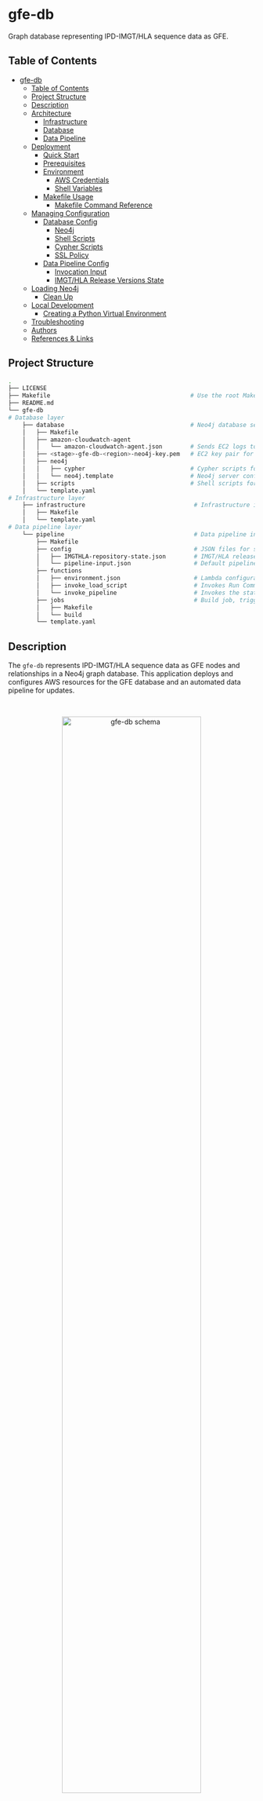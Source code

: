 gfe-db
======

Graph database representing IPD-IMGT/HLA sequence data as GFE.

<!-- Need to update image -->
<!-- ![GFE Schema](img/gfe-schema.png) -->

## Table of Contents
- [gfe-db](#gfe-db)
  - [Table of Contents](#table-of-contents)
  - [Project Structure](#project-structure)
  - [Description](#description)
  - [Architecture](#architecture)
    - [Infrastructure](#infrastructure)
    - [Database](#database)
    - [Data Pipeline](#data-pipeline)
  - [Deployment](#deployment)
    - [Quick Start](#quick-start)
    - [Prerequisites](#prerequisites)
    - [Environment](#environment)
      - [AWS Credentials](#aws-credentials)
      - [Shell Variables](#shell-variables)
    - [Makefile Usage](#makefile-usage)
      - [Makefile Command Reference](#makefile-command-reference)
  - [Managing Configuration](#managing-configuration)
    - [Database Config](#database-config)
      - [Neo4j](#neo4j)
      - [Shell Scripts](#shell-scripts)
      - [Cypher Scripts](#cypher-scripts)
      - [SSL Policy](#ssl-policy)
    - [Data Pipeline Config](#data-pipeline-config)
      - [Invocation Input](#invocation-input)
      - [IMGT/HLA Release Versions State](#imgthla-release-versions-state)
  - [Loading Neo4j](#loading-neo4j)
    - [Clean Up](#clean-up)
  - [Local Development](#local-development)
    - [Creating a Python Virtual Environment](#creating-a-python-virtual-environment)
  - [Troubleshooting](#troubleshooting)
  - [Authors](#authors)
  - [References & Links](#references--links)

## Project Structure
```bash
.
├── LICENSE
├── Makefile                                        # Use the root Makefile to deploy, delete and manage resources and configuration
├── README.md
└── gfe-db
# Database layer
    ├── database                                    # Neo4j database server, configuration and automation
    │   ├── Makefile
    │   ├── amazon-cloudwatch-agent
    │   │   └── amazon-cloudwatch-agent.json        # Sends EC2 logs to CloudWatch Logs for monitoring
    │   ├── <stage>-gfe-db-<region>-neo4j-key.pem   # EC2 key pair for SSH access to Neo4j server
    │   ├── neo4j
    │   │   ├── cypher                              # Cypher scripts for initialization and loading
    │   │   └── neo4j.template                      # Neo4j server configuration file
    │   ├── scripts                                 # Shell scripts for automation, backups and loading
    │   └── template.yaml
# Infrastructure layer
    ├── infrastructure                               # Infrastructure including VPC and subnets, S3 bucket, SSM Parameters and Secrets
    │   ├── Makefile
    │   └── template.yaml
# Data pipeline layer
    └── pipeline                                     # Data pipeline including Batch job, Lambda functions & state machine
        ├── Makefile
        ├── config                                   # JSON files for storing app state
        │   ├── IMGTHLA-repository-state.json        # IMGT/HLA release version state
        │   └── pipeline-input.json                  # Default pipeline input parameters for scheduled invocations
        ├── functions
        │   ├── environment.json                     # Lambda configurations
        │   ├── invoke_load_script                   # Invokes Run Command to download and execute a schell script on EC2
        │   └── invoke_pipeline                      # Invokes the state machine
        ├── jobs                                     # Build job, triggered when a new IMGT/HLA version is released
        │   ├── Makefile
        │   └── build
        └── template.yaml
```

## Description
The `gfe-db` represents IPD-IMGT/HLA sequence data as GFE nodes and relationships in a Neo4j graph database. This application deploys and configures AWS resources for the GFE database and an automated data pipeline for updates.

<br>
<p align="center">
  <img src="docs/img/schema-light-v220218.png" alt="gfe-db schema" height="75%" width="75%">
</p>

## Architecture
<br>
<p align="center">
  <img src="docs/img/gfe-db-arch-v220417.png" alt="gfe-db architecture diagram">
</p>

gfe-db architecture is organized by 3 layers:
1) Infrastructure 
2) Database 
3) Data pipeline
 
This allows deployments to be decoupled using Makefiles. Common configuration parameters are shared between resources using environment variables, JSON files, AWS SSM Paramter Store and Secrets Manager.

### Infrastructure
The infrastructure layer deploys a VPC, public subnet, S3 bucket, Elastic IP and common SSM parameters and secrets for the other services to use.

### Database
The database layer deploys an EC2 instance running the Neo4j Community Edition AMI (Ubuntu 18.04) into a public subnet. During initialization, Cypher queries are run to create constraints and indexes, which help speed up loading and ensure data integrity. Neo4j is ready to be accessed through a browser once the instance has booted sucessfully.

### Data Pipeline
The data pipeline layer automates integration of newly released IMGT/HLA data into Neo4j using a scheduled Lambda which watches the source data repository and invokes the build and load processes when it detects a new IMGT/HLA version. The pipeline consists of a Step Functions state machine which orchestrates two basic processes: build and load. The build process employs a Batch job which produces an intermediate set of CSV files. The load process leverages SSM Run Command to copy the CSV files to the Neo4j server and execute Cypher statements directly on the server (server-side loading). When loading the full dataset of 35,000+ alleles, the build step will generally take around 15 minutes, however the load step can take an hour or more.

## Deployment
Follow the steps to build and deploy the application to AWS.

### Quick Start
This list outlines the basic steps for deployment. For more details please see the following sections.
1. [Install prerequisites](#Prerequisites)
2. [Set environment variables](#environment-variables)
3. Check the config JSONs (parameters and state) and edit the values as desired
4. Run `make deploy` to deploy the stacks to AWS
5. Run `make database.load release=<version>` to load the Neo4j
6. Run `make get.neo4j` to get the URL for the Neo4j browser

### Prerequisites
Please refer to the respective documentation for specific installation instructions.
* GNU Make 3.81
* coreutils (optional)
* AWS CLI
* SAM CLI
* Docker
* jq

### Environment

####  AWS Credentials
Valid AWS credentials must be available to AWS CLI and SAM CLI. The easiest way to do this is with the following steps.
1. Run `aws configure` and follow the prompts, or copy/paste them into `~/.aws/credentials` 
2. Export the `AWS_PROFILE` variable for the chosen profile to the shell environment.
```bash
export AWS_PROFILE=default
```

For more information visit the documentation page:
[Configuration and credential file settings](https://docs.aws.amazon.com/cli/latest/userguide/cli-configure-files.html)

#### Shell Variables
These variables must be present in the shell environment before running Make. The best way to set these variables is with a `.env` file following these steps.
1. Create a `.env` file in the project root and add the values.
```bash
STAGE=<dev or prod>
APP_NAME=gfe-db
REGION=<AWS region>
NEO4J_USERNAME=<secret>
NEO4J_PASSWORD=<secret>
GITHUB_PERSONAL_ACCESS_TOKEN=<secret>
HOST_DOMAIN=<fqdn>
ADMIN_EMAIL=<email>
```

2. Source the variables to the environment.
```bash
# Export .env file variables
set -a && source .env && set +a

# Check that the variables were set
env
```
*Important:* *Always use a `.env` file or AWS SSM Parameter Store or Secrets Manager for sensitive variables like credentials and API keys. Never hard-code them, including when developing. AWS will quarantine an account if any credentials get accidentally exposed and this will cause problems. Make sure to update `.gitignore` to avoid pushing sensitive data to public repositories.

### Makefile Usage
Once an AWS profile is configured and environment variables are exported, the application can be deployed using `make`.
```bash
make deploy
```
It is also possible to deploy or update individual services.
```bash
# Deploy/update only the infrastructure service
make deploy.infrastructure

# Deploy/update only the database service
make deploy.database

# Deploy/update only the pipeline service
make deploy.pipeline
```
*Note:* It is recommended to only deploy from the project root. This is because common parameters are passed from the root Makefile to nested Makefiles. If a stack has not been changed, the deployment script will continue until it reaches a stack with changes and deploy that.

#### Makefile Command Reference
To see a list of possible commands using Make, run `make` on the command line.
```bash
# Deploy all CloudFormation based services
make deploy

# Deploy config files and scripts to S3
make deploy.config

# Run the StepFunctions State Machine to load Neo4j
make database.load releases=<version> align=<boolean> kir=<boolean> limit=<int>

# Download CSV data from S3
make get.data

# Download logs from EC2
make get.logs

# Display the Neo4j Browser endpoint URL
make get.neo4j

# Delete all CloudFormation based services and data
make delete
```

<!-- ## Local Development

### Prerequisites
These dependencies are needed to run any of the scripts locally.
* Python 3.8
* Docker -->

<!-- 
### Lambda Trigger
1. Create a `.env` file in the `./gfe-db/pipeline/functions//trigger` directory and add the GitHub Personal Access Token so that Lambda can access the GitHub API.
```bash
GITHUB_PERSONAL_ACCESS_TOKEN=<personal access token>
```
For instructions on how to create a token, please see [Creating a personal access token
](https://docs.github.com/en/authentication/keeping-your-account-and-data-secure/creating-a-personal-access-token). -->

## Managing Configuration
Configuring is managed using JSON files, SSM Parameter Store, Secrets Manager, and shell variables. To deploy changes in these files, run the command.
```bash
make deploy.config
```

### Database Config

#### Neo4j
Custom configuration settings for Neo4j are contained in `neo4j.template`. This file is copied into `/etc/neo4j` during boot or manually. When Neo4j is restarted it will use the settings in `neo4j.template` to overwrite `neo4j.conf`. More information can be found in the documentation here: [Neo4j Cloud Virtual Machines] (https://neo4j.com/developer/neo4j-cloud-vms/)

#### Shell Scripts
Bash scripts are used for automating Neo4j configuration, loading and backup. These are stored in S3 and run using SSM Run Command. These are found in `gfe-db/gfe-db/database/scripts/`.

#### Cypher Scripts
Cypher scripts manage node constraints & indexes and load the data. These are found in `gfe-db/gfe-db/database/neo4j/cypher/`.

#### SSL Policy
- Port 80 HTTP must be open on security group

### Data Pipeline Config

#### Invocation Input
Base input parameters (excluding the `releases` value) are passed to the Step Functions State Machine and determine it's behavior during build. The `releases` value is appended at runtime by the trigger Lambda when it finds a new release in the source repository. The `pipeline-input.json` is stored in S3 and contains the default configuration used for automated updates.
```json
// pipeline-input.json
{
  "align": "False",
  "kir": "False",
  "mem_profile": "False",
  "limit": ""
}

```
| Variable       | Example Value                    | Type             | Description                                                                                                               |
|----------------|----------------------------------|------------------|---------------------------------------------------------------------------------------------------------------------------|
| LIMIT          | 100                              | string           | Number of alleles to build. Leave blank ("") to build all alleles.                                                        |
| ALIGN          | False                            | string           | Include or exclude alignments in the build                                                                                |
| KIR            | False                            | string           | Include or exclude KIR data alignments in the build                                                                        |
| MEM_PROFILE    | False                            | string           | Enable memory profiling (for catching memory leaks during build)                                                          |

The data pipeline can also be invoked from the command line:
```bash
make database.load releases=<version> align=<boolean> kir=<boolean> limit=<int>
```

#### IMGT/HLA Release Versions State
The application's state tracks which releases have been processed and added to the database. This file tracks the releases which have already been processed. If the `gfe-db-invoke-pipeline` function detects a valid release branch in the source data repository that is not in the `releases` array, it will start the pipeline for this release. Once the update is finished, the processed release is appended to the array.
```json
// IMGTHLA-repository-state.json
{
  "timestamp": "2021-12-09 02:36:59",
  "repository_url": "https://github.com/ANHIG/IMGTHLA",
  "releases": [
    "3100",
    ...,
    "3470"
  ]
}
```

| Variable       | Example Value                    | Type             | Description                                                                                                               |
|----------------|----------------------------------|------------------|---------------------------------------------------------------------------------------------------------------------------|
| repository_url | https://github.com/ANHIG/IMGTHLA | string           | The repository the trigger is watching                                                                                    |
| releases       | ["3100", ..., "3470"]            | array of strings | List of available releases. Any release added to the repository that is not in this list will trigger the pipeline build. |

## Loading Neo4j
For each invocation the data pipeline will download raw data from [ANHIG/IMGTHLA](https://github.com/ANHIG/IMGTHLA) GitHub repository, build a set of intermediate CSV files and load these into Neo4j via S3. To invoke the pipeline, run the following command.
```bash
make database.load releases="<version>"

# Example for single version
make database.load releases="3470"

# Example for multiple versions
make database.load releases="3450,3460,3470"

# Example with limit
make database.load releases="3470" limit="1000"

# Example with all arguments included
make database.load releases="3470" limit="" align="False" kir="False"
```

These commands build an event payload to send to the `invoke-gfe-db-pipeline` Lambda.
```json
// Test payload example
{
  "align": "False",
  "kir": "False",
  "mem_profile": "False",
  "limit": "",
  "releases": 3470
}
```

The Lambda function returns the following object which can be viewed in CloudWatch Logs.
```json
// invoke-gfe-db-pipeline Lambda function response
{
  "status": 200,
  "message": "Pipeline triggered",
  "input": [
    {
      "ALIGN": "False",
      "KIR": "False",
      "MEM_PROFILE": "False",
      "LIMIT": "",
      "RELEASES": "3470"
    },
    ...
  ]
}
```

### Clean Up
To tear down resources run the command. You will need to manually delete the data in the S3 bucket first.
```bash
make delete
```
Use the following commands to tear down individual services.
```bash
# Delete only the infrastructure service. Note that S3 data must be deleted manually or this will fail.
make delete.infrastructure

# Delete only the database service
make delete.database

# Delete only the pipeline service
make delete.pipeline
```

## Local Development

### Creating a Python Virtual Environment
When developing locally, you will need to create an individual virtual environment to run scripts in the `jobs` or `functions` directories, since they require different dependencies.
```bash
cd <specific job or function directory>
python3 -m venv .venv
source .venv/bin/activate
pip install -U pip
pip install -r requirements.txt
```

To use the virtual environment inside a Jupyter Notebook, first activate the virtual environment, then create a kernel for it.
```bash
# Install ipykernal
pip install ipykernel python-dotenv

# Add the kernel
python3 -m ipykernel install --user --name=<environment name>

# Remove the kernel
jupyter kernelspec uninstall <environment name>
```

<!-- ### Docker
Build the Docker image as defined in the Dockerfile.
```bash
cd <directory>
docker build --tag gfe-db .
```
Run the container to start Docker. Specify volumes, ports, or environment variables if necessary.
```
# Run Neo4j Docker
docker run -d --name gfe-db \
  -v "$(pwd)"/../data/csv/:/var/lib/neo4j/import \
  -v "$(pwd)"/../neo4j/plugins:/var/lib/neo4j/plugins \
  -v "$(pwd)"/../neo4j/logs:/var/lib/neo4j/logs \
  -p 7474:7474 -p 7473:7473 \
  -p 7687:7687 gfe-db
```
Access the container logs during startup to check the status of Neo4j.
```bash
docker logs -f gfe-db
```
Stop and restart as needed.
```bash
# Stop container
docker stop gfe-db

# Start container
docker start gfe-db

# Access the container's shell
docker exec -it <container> bash
``` -->

<!-- ### Build GFE dataset
Run the command to build the container for the build service.
```
# Build and run Docker locally
cd build
docker build --tag gfe-db-build-service .
```
Run the command to start the build. (Requires an S3 bucket)
```
docker run \
  --rm \
  -v "$(pwd)"/../data:/opt/data \
  -v "$(pwd)"/logs:/opt/app/logs \
  -e GFE_BUCKET='<S3 bucket name>' \
  -e RELEASES='3440' \
  -e ALIGN='False' \
  -e KIR='False' \
  -e MEM_PROFILE='True' \
  -e LIMIT='100' \
  --name gfe-db-build-service \
  gfe-db-build-service:latest
``` 
```
# Load from Docker locally
cd load
docker build -t gfe-db-load-service .
docker run gfe-db-load-service:latest
```

### Load the dataset into Neo4j
Once the container is running, the Neo4j server is up, and the dataset has been created, run the command to load it into Neo4j.
```
bash bin/load_db.sh
``` -->

<!-- ### Running the GFE database in Neo4j 4.2 using Docker
This README outlines the steps for building and running a development version of `gfe-db` in a local Docker container. Docker will deploy an instance of Neo4j 4.2 including the [APOC](https://neo4j.com/labs/apoc/4.1/) and [Graph Data Science](https://neo4j.com/docs/graph-data-science/current/) plugins. GFE data is stored in the `data/csv/` directory which is mounted as an external volume within the container when run. This keeps the data outside the container so that it can be updated easily. -->



<!-- ### `1.0-load-gfe-db`
Python notebook for developing the load service using the Neo4j HTTP API, Requests and Boto3 libraries.

### `1.0-refactor-gfedb_utils`
Development notebook for refactoring `gfe-db` and the `build/src/build_gfedb.py` module used for building the CSV datasets. -->

<!-- ## Running Tests -->

<!-- ## Configuring Neo4j in Dockerfile
Configuration settings for Neo4j are passed through environment variables in the Dockerfile.

### Username & Password
The username and password is set as follows:
```Dockerfile
# Dockerfile
ENV NEO4J_AUTH=neo4j/gfedb
```

### Memory Management
Optimal memory for Neo4j depends on available RAM. Loading and querying a larger dataset will require more memory allocated. Make sure that the Docker daemon is configured to handle whatever values are given here. For more information on memory management in Neo4j, see the [Neo4j Operations Manual](https://neo4j.com/docs/operations-manual/current/performance/memory-configuration/).
```Dockerfile
# Dockerfile; Rebuild the image after updating these
ENV NEO4J_dbms_memory_heap_initial__size=2G
ENV NEO4J_dbms_memory_heap_max__size=2G
``` -->

<!-- ## Deployment
`gfe-db` is deployed using Docker to an EC2 instance. Automated builds and loading of `gfe-db` on AWS is orchestrated using AWS Batch and StepFunctions. The infrastructure is defined using CloudFormation templates.

1. Make sure to update your AWS credentials in `~/.aws/credentials`.
2. Deploy the CloudFormation stacks and set the default region to `us-east-1` (there are issues with S3 pre-signed URLs in the other regions).
   ```bash
   cd gfe-db
   bash deploy.sh
   ```
3. In the AWS ECR console, follow the instructions in each ECR repo to build, tag and push the images to that repo.
4. In the Neo4j browser, run the `load/cypher/create_index.cyp` script.
5. Trigger an update using StepFunctions by starting an execution with the following input:
   ```json
   {
     "params": {
       "environment": {
         "RELEASES": "3450",
         "ALIGN": "False",
         "KIR": "False",
         "MEM_PROFILE": "False",
         "LIMIT": ""
       }
     }
   }
   ```
  Update the parameters to whatever is desired. Leaving `LIMIT` blank will build the entire GFE dataset (~30,000 alleles).
6. Get the `Neo4jDatabaseEndpoint` parameter from the `database-stack.yml` and load it in the browser on port 7474:
   ```bash
   # Example
   18.215.230.187:7474
   ```
   The graph should be loaded once the StepFunctions completes.


## Clean Up
To delete a stack and it's resources, use the CloudFormation console or run the command. S3 buckets and ECR repositories must be empty before they can be deleted.
```bash
aws cloudformation wait stack-delete-complete --stack-name <stack name>
``` -->

<!-- ### Local Clean-up
Delete the Docker container.
```bash
docker stop gfe
docker rm gfe
```
Delete the Docker image.
```bash
# List the images and get the IMAGE IDs for gfe-db and neo4j
docker image ls

# Remove the images for gfe-db:latest and neo4j:4.2 by the IMAGE ID
docker image rm <IMAGE ID> <IMAGE ID>
```
To delete the Jupyter Notebook kernel, run the command.
```bash
jupyter kernelspec uninstall gfe-db
``` -->

## Troubleshooting
* Check your AWS credentials in `~/.aws/credentials`
* Check that the environment variables have been exported
* Check that Python 3.8 is being used

## Authors
**Primary Contact:** Gregory Lindsey ([@abk7777](https://github.com/abk7777))

## References & Links
 * [hub.docker.com/r/nmdpbioinformatics/service-gfe-submission](https://hub.docker.com/r/nmdpbioinformatics/service-gfe-submission)
 * [service-gfe-submission.readthedocs.io](https://service-gfe-submission.readthedocs.io/en/latest/index.html)
 * [github.com/nmdp-bioinformatics/service-feature](https://github.com/nmdp-bioinformatics/service-feature)
 * [github.com/nmdp-bioinformatics/HSA](https://github.com/nmdp-bioinformatics/HSA)
 * [bioinformatics.bethematchclinical.org](https://bioinformatics.bethematchclinical.org)
 * [feature.nmdp-bioinformatics.org](https://feature.nmdp-bioinformatics.org)
 * [gfe.b12x.org](http://gfe.b12x.org)
 * [Neo4j Cloud Virtual Machines](https://neo4j.com/developer/neo4j-cloud-vms/)

-----------------
<br>
<p align="center">
  <img src="https://bethematch.org/content/site/images/btm_logo.png" alt="Be The Match>
</p>
